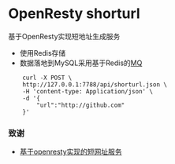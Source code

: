 # OpenResty shorturl

基于OpenResty实现短地址生成服务
- 使用Redis存储
- 数据落地到MySQL采用基于Redis的[MQ](https://github.com/stonecool/messagequeue)

```Shell
	curl -X POST \
	http://127.0.0.1:7788/api/shorturl.json \
	-H 'content-type: Application/json' \
	-d '{
		"url":"http://github.com"
	}'
```

### 致谢
- [基于openresty实现的短网址服务](https://github.com/zhu327/shorturl)
